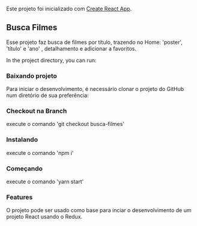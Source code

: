 Este projeto foi inicializado com [Create React App](https://github.com/facebook/create-react-app).

## Busca Filmes

Esse projeto faz busca de filmes por título, trazendo no Home: 'poster', 'título' e 'ano' , detalhamento e adicionar a favoritos.

In the project directory, you can run:

### Baixando projeto

Para iniciar o desenvolvimento, é necessário clonar o projeto do GitHub num diretório de sua preferência:

### Checkout na Branch

execute o comando 'git checkout busca-filmes'

### Instalando

execute o comando 'npm i'

### Começando

execute o comando 'yarn start'

### Features

O projeto pode ser usado como base para inciar o desenvolvimento de um projeto React usando o Redux.